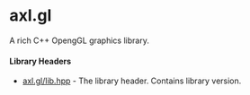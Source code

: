 # axl.gl
A rich C++ OpengGL graphics library.

#### Library Headers
- [axl.gl/lib.hpp](/include/axl.gl/lib.hpp) - The library header. Contains library version.